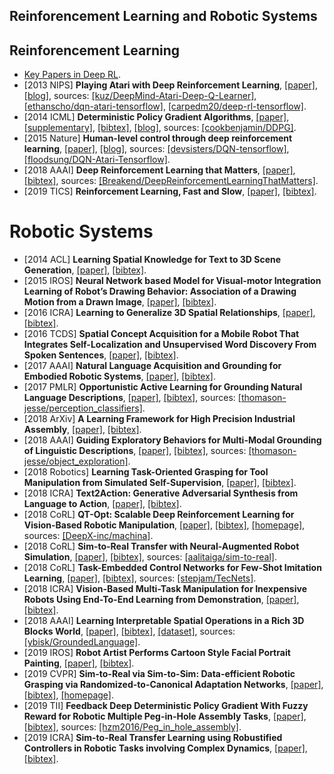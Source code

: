 ## Reinforencement Learning and Robotic Systems

## Reinforencement Learning
- [Key Papers in Deep RL](https://spinningup.openai.com/en/latest/spinningup/keypapers.html).
- [2013 NIPS] **Playing Atari with Deep Reinforcement Learning**, [[paper]](https://www.cs.toronto.edu/~vmnih/docs/dqn.pdf), [[blog]](https://keon.io/deep-q-learning/), sources: [[kuz/DeepMind-Atari-Deep-Q-Learner]](https://github.com/kuz/DeepMind-Atari-Deep-Q-Learner), [[ethanscho/dqn-atari-tensorflow]](https://github.com/ethanscho/dqn-atari-tensorflow), [[carpedm20/deep-rl-tensorflow]](https://github.com/carpedm20/deep-rl-tensorflow).
- [2014 ICML] **Deterministic Policy Gradient Algorithms**, [[paper]](http://proceedings.mlr.press/v32/silver14.pdf), [[supplementary]](http://proceedings.mlr.press/v32/silver14-supp.pdf), [[bibtex]](/Bibtex/Deterministic%20Policy%20Gradient%20Algorithms.bib), [[blog]](https://lilianweng.github.io/lil-log/2018/04/08/policy-gradient-algorithms.html), sources: [[cookbenjamin/DDPG]](https://github.com/cookbenjamin/DDPG).
- [2015 Nature]  **Human-level control through deep reinforcement learning**, [[paper]](https://storage.googleapis.com/deepmind-media/dqn/DQNNaturePaper.pdf), [[blog]](https://deepmind.com/research/publications/human-level-control-through-deep-reinforcement-learning/), sources: [[devsisters/DQN-tensorflow]](https://github.com/devsisters/DQN-tensorflow), [[floodsung/DQN-Atari-Tensorflow]](https://github.com/floodsung/DQN-Atari-Tensorflow).
- [2018 AAAI] **Deep Reinforcement Learning that Matters**, [[paper]](https://www.aaai.org/ocs/index.php/AAAI/AAAI18/paper/view/16669/16677), [[bibtex]](/Bibtex/Deep%20Reinforcement%20Learning%20that%20Matters.bib), sources: [[Breakend/DeepReinforcementLearningThatMatters]](https://github.com/Breakend/DeepReinforcementLearningThatMatters).
- [2019 TICS] **Reinforcement Learning, Fast and Slow**, [[paper]](https://www.cell.com/action/showPdf?pii=S1364-6613%2819%2930061-0), [[bibtex]](/Bibtex/Reinforcement%20Learning%20Fast%20and%20Slow.bib).

# Robotic Systems
- [2014 ACL] **Learning Spatial Knowledge for Text to 3D Scene Generation**, [[paper]](https://www.aclweb.org/anthology/D14-1217), [[bibtex]](/Bibtex/Learning%20Spatial%20Knowledge%20for%20Text%20to%203D%20Scene%20Generation.bib).
- [2015 IROS] **Neural Network based Model for Visual-motor Integration Learning of Robot’s Drawing Behavior: Association of a Drawing Motion from a Drawn Image**, [[paper]](/Documents/Papers/Neural%20Network%20based%20Model%20for%20Visual-motor%20Integration%20Learning%20of%20Robots%20Drawing%20Behavior%20-%20Association%20of%20a%20Drawing%20Motion%20from%20a%20Drawn%20Image.pdf), [[bibtex]](/Bibtex/Neural%20Network%20based%20Model%20for%20Visual-motor%20Integration%20Learning%20of%20Robots%20Drawing%20Behavior%20-%20Association%20of%20a%20Drawing%20Motion%20from%20a%20Drawn%20Image.bib).
- [2016 ICRA] **Learning to Generalize 3D Spatial Relationships**, [[paper]](/Documents/Papers/Learning%20to%20Generalize%203D%20Spatial%20Relationships.pdf), [[bibtex]](/Bibtex/Learning%20to%20Generalize%203D%20Spatial%20Relationships.bib).
- [2016 TCDS] **Spatial Concept Acquisition for a Mobile Robot That Integrates Self-Localization and Unsupervised Word Discovery From Spoken Sentences**, [[paper]](https://arxiv.org/pdf/1602.01208.pdf), [[bibtex]](/Bibtex/Spatial%20Concept%20Acquisition.bib).
- [2017 AAAI] **Natural Language Acquisition and Grounding for Embodied Robotic Systems**, [[paper]](https://aaai.org/ocs/index.php/AAAI/AAAI17/paper/view/14913/14038), [[bibtex]](/Bibtex/Natural%20Language%20Acquisition%20and%20Grounding%20for%20Embodied%20Robotic%20Systems.bib).
- [2017 PMLR] **Opportunistic Active Learning for Grounding Natural Language Descriptions**, [[paper]](http://proceedings.mlr.press/v78/thomason17a/thomason17a.pdf), [[bibtex]](/Bibtex/Opportunistic%20Active%20Learning%20for%20Grounding%20Natural%20Language%20Descriptions.bib), sources: [[thomason-jesse/perception_classifiers]](https://github.com/thomason-jesse/perception_classifiers/tree/active_learning).
- [2018 ArXiv] **A Learning Framework for High Precision Industrial Assembly**, [[paper]](https://arxiv.org/pdf/1809.08548.pdf), [[bibtex]](/Bibtex/A%20Learning%20Framework%20for%20High%20Precision%20Industrial%20Assembly.bib).
- [2018 AAAI] **Guiding Exploratory Behaviors for Multi-Modal Grounding of Linguistic Descriptions**, [[paper]](https://www.eecs.tufts.edu/~jsinapov/papers/Thomason_AAAI_2018.pdf), [[bibtex]](/Bibtex/Guiding%20Exploratory%20Behaviors%20for%20Multi-Modal%20Grounding%20of%20Linguistic%20Descriptions.bib), sources: [[thomason-jesse/object_exploration]](https://github.com/thomason-jesse/object_exploration).
- [2018 Robotics] **Learning Task-Oriented Grasping for Tool Manipulation from Simulated Self-Supervision**, [[paper]](http://www.roboticsproceedings.org/rss14/p12.pdf), [[bibtex]](/Bibtex/Learning%20Task-Oriented%20Grasping%20for%20Tool%20Manipulation%20from%20Simulated%20Self-Supervision.bib).
- [2018 ICRA] **Text2Action: Generative Adversarial Synthesis from Language to Action**, [[paper]](https://arxiv.org/pdf/1710.05298.pdf), [[bibtex]](/Bibtex/Text2Action.bib).
- [2018 CoRL] **QT-Opt: Scalable Deep Reinforcement Learning for Vision-Based Robotic Manipulation**, [[paper]](https://arxiv.org/pdf/1806.10293.pdf), [[bibtex]](/Bibtex/QT-Opt.bib), [[homepage]](https://sites.google.com/view/qtopt), sources: [[DeepX-inc/machina]](https://github.com/DeepX-inc/machina).
- [2018 CoRL] **Sim-to-Real Transfer with Neural-Augmented Robot Simulation**, [[paper]](http://proceedings.mlr.press/v87/golemo18a/golemo18a.pdf), [[bibtex]](/Bibtex/Sim-to-Real%20Transfer%20with%20Neural-Augmented%20Robot%20Simulation.bib), sources: [[aalitaiga/sim-to-real]](https://github.com/aalitaiga/sim-to-real/).
- [2018 CoRL] **Task-Embedded Control Networks for Few-Shot Imitation Learning**, [[paper]](http://proceedings.mlr.press/v87/james18a/james18a.pdf), [[bibtex]](/Bibtex/Task-Embedded%20Control%20Networks%20for%20Few-Shot%20Imitation%20Learning.bib), sources: [[stepjam/TecNets]](https://github.com/stepjam/TecNets).
- [2018 ICRA] **Vision-Based Multi-Task Manipulation for Inexpensive Robots Using End-To-End Learning from Demonstration**, [[paper]](https://arxiv.org/pdf/1707.02920.pdf), [[bibtex]](/Bibtex/Vision-Based%20Multi-Task%20Manipulation%20for%20Inexpensive%20Robots%20Using%20End-To-End%20Learning%20from%20Demonstration.bib).
- [2018 AAAI] **Learning Interpretable Spatial Operations in a Rich 3D Blocks World**, [[paper]](https://arxiv.org/pdf/1712.03463.pdf), [[bibtex]](/Bibtex/Learning%20Interpretable%20Spatial%20Operations%20in%20a%20Rich%203D%20Blocks%20World.bib), [[dataset]](https://groundedlanguage.github.io), sources: [[ybisk/GroundedLanguage]](https://github.com/ybisk/GroundedLanguage).
- [2019 IROS] **Robot Artist Performs Cartoon Style Facial Portrait Painting**, [[paper]](/Documents/Papers/Robot%20Artist%20Performs%20Cartoon%20Style%20Facial%20Portrait%20Painting.pdf), [[bibtex]](/Bibtex/Robot%20Artist%20Performs%20Cartoon%20Style%20Facial%20Portrait%20Painting.bib).
- [2019 CVPR] **Sim-to-Real via Sim-to-Sim: Data-efficient Robotic Grasping via Randomized-to-Canonical Adaptation Networks**, [[paper]](https://arxiv.org/pdf/1812.07252.pdf), [[bibtex]](/Bibtex/Sim-to-Real%20via%20Sim-to-Sim.bib), [[homepage]](https://sites.google.com/view/rcan/).
- [2019 TII] **Feedback Deep Deterministic Policy Gradient With Fuzzy Reward for Robotic Multiple Peg-in-Hole Assembly Tasks**, [[paper]](/Documents/Papers/Feedback%20Deep%20Deterministic%20Policy%20Gradient%20With%20Fuzzy%20Reward%20for%20Robotic%20Multiple%20Peg-in-Hole%20Assembly%20Tasks.pdf), [[bibtex]](/Bibtex/Feedback%20Deep%20Deterministic%20Policy%20Gradient%20With%20Fuzzy%20Reward%20for%20Robotic%20Multiple%20Peg-in-Hole%20Assembly%20Tasks.bib), sources: [[hzm2016/Peg_in_hole_assembly]](https://github.com/hzm2016/Peg_in_hole_assembly).
- [2019 ICRA] **Sim-to-Real Transfer Learning using Robustified Controllers in Robotic Tasks involving Complex Dynamics**, [[paper]](http://www.merl.com/publications/docs/TR2018-202.pdf), [[bibtex]](/Bibtex/Sim-to-Real%20Transfer%20Learning%20using%20Robustified%20Controllers%20in%20Robotic%20Tasks%20involving%20Complex%20Dynamics.bib).
